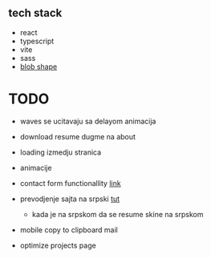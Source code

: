 ## tech stack

- react
- typescript
- vite
- sass
- [blob shape](https://www.npmjs.com/package/blobshape)

# TODO

- waves se ucitavaju sa delayom animacija

- download resume dugme na about

- loading izmedju stranica

- animacije

- contact form functionallity [link](https://www.netlify.com/blog/2017/07/20/how-to-integrate-netlifys-form-handling-in-a-react-app/?_ga=2.168728161.1512449875.1655157230-238669959.1653747071)

- prevodjenje sajta na srpski [tut](https://medium.com/@jishnu61/6-easy-steps-to-localize-your-react-application-internationalization-with-i18next-8de9cc3a66a1)

  - kada je na srpskom da se resume skine na srpskom

- mobile copy to clipboard mail

- optimize projects page
